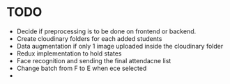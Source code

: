 # TODO

- Decide if preprocessing is to be done on frontend or backend.
- Create cloudinary folders for each added students
- Data augmentation if only 1 image uploaded inside the cloudinary folder
- Redux implementation to hold states 
- Face recognition and sending the final attendacne list
- Change batch from F to E when ece selected 
- 